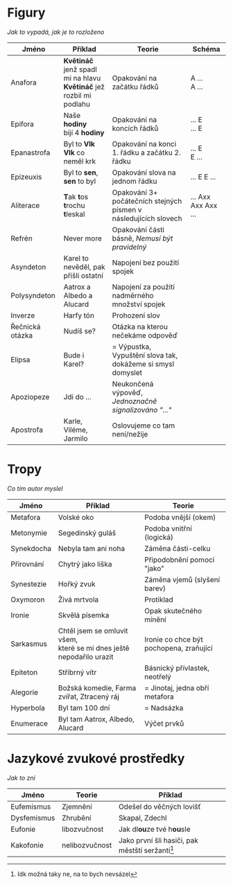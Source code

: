 # Figury
_Jak to vypadá, jak je to rozloženo_
 
| Jméno           | Příklad                                                                     | Teorie                                                           | Schéma              |
| --------------- | --------------------------------------------------------------------------- | ---------------------------------------------------------------- | ------------------- |
| Anafora         | **Květináč** jenž spadl mi na hlavu <br> **Květináč** jež rozbil mi podlahu | Opakování na začátku řádků                                       | A ...<br>A ...      |
| Epifora         | Naše **hodiny**<br>bijí 4 **hodiny**                                        | Opakování na koncích řádků                                       | ... E<br> ... E     |
| Epanastrofa     | Byl to **Vlk**<br>**Vlk** co neměl krk                                      | Opakování na konci 1. řádku a začátku 2. řádku                   | ... E<br>E ...      |
| Epizeuxis       | Byl to **sen**,<br>**sen** to byl                                              | Opakování slova na jednom řádku                                  | ... E E ...         |
| Aliterace       | **T**ak **t**os **t**rochu **t**leskal                                      | Opakování 3+ počátečních stejných písmen v následujících slovech | ... Axx Axx Axx ... |
| Refrén          | Never more                                                                  | Opakování části básně, _Nemusí být pravidelný_                   |                     |
| Asyndeton       | Karel to nevěděl, pak přišli ostatní                                        | Napojení bez použití spojek                                      |                     |
| Polysyndeton    | Aatrox a Albedo a Alucard                                                   | Napojení za použití nadměrného množství spojek                   |                     |
| Inverze         | Harfy tón                                                                   | Prohození slov                                                   |                     |
| Řečnická otázka | Nudíš se?                                                                   | Otázka na kterou nečekáme odpověď                                |                     |
| Elipsa          | Bude i Karel?                                                               | = Výpustka, Vypuštění slova tak, dokážeme si smysl domyslet      |                     |
| Apoziopeze      | Jdi do ...                                                                  | Neukončená výpověď, _Jednoznačně signalizováno "..."_            |                     |
| Apostrofa       | Karle, Viléme, Jarmilo                                                      | Oslovujeme co tam není/nežije                                    |                     |


# Tropy
_Co tím autor myslel_

| Jméno      | Příklad                                                                 | Teorie                                  |
| ---------- | ----------------------------------------------------------------------- | --------------------------------------- |
| Metafora   | Volské oko                                                              | Podoba vnější (okem)                    |
| Metonymie  | Segedinský guláš                                                        | Podoba vnitřní (logická)                |
| Synekdocha | Nebyla tam ani noha                                                     | Záměna části-celku                      |
| Přirovnání | Chytrý jako liška                                                       | Připodobnění pomocí "jako"              |
| Synestezie | Hořký zvuk                                                              | Záměna vjemů (slyšení barev)            |
| Oxymoron   | Živá mrtvola                                                            | Protiklad                               |
| Ironie     | Skvělá písemka                                                          | Opak skutečného mínění                  |
| Sarkasmus  | Chtěl jsem se omluvit všem,<br>které se mi dnes ještě nepodařilo urazit | Ironie co chce být pochopena, zraňující |
| Epiteton   | Stříbrný vítr                                                           | Básnický přívlastek, neotřelý           |
| Alegorie   | Božská komedie, Farma zvířat, Ztracený ráj                              | = Jinotaj, jedna obří metafora          |
| Hyperbola  | Byl tam 100 dní                                                         | = Nadsázka                              |
| Enumerace  | Byl tam Aatrox, Albedo, Alucard                                         | Výčet prvků                             |

# Jazykové zvukové prostředky
_Jak to zní_

| Jméno       | Teorie         | Příklad                                         |
| ----------- | -------------- | ----------------------------------------------- |
| Eufemismus  | Zjemnění       | Odešel do věčných lovišť                        |
| Dysfemismus | Zhrubění       | Skapal, Zdechl                                  |
| Eufonie     | libozvučnost   | Jak dl**ou**ze tvé h**ou**sle                   |
| Kakofonie   | nelibozvučnost | Jako první šli hasiči, pak městští seržanti[^1] |

[^1]: Idk možná taky ne, na to bych nevsázel